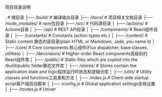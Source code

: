 
项目目录说明

.                   # 根目录
├── /build/                     # 编译输出目录
├── /docs/                      # 项目相关文档目录
├── /node_modules/              # npm包目录
├── /src/                       # 代码源目录
│   ├── /actions/               # Actions目录
│   ├── /api/                   # REST API目录
│   ├── /components/            # React组件目录
│   ├── /constants/             # Constants (action types etc.)
│   ├── /content/               # Static content 静态内容目录(plain HTML or Markdown, Jade, you name it)
│   ├── /core/                  # Core components 核心组件(Flux dispatcher, base classes, utilities)
│   ├── /decorators/            # Higher-order React components高级别的React组件库
│   ├── /public/                # Static files which are copied into the /build/public folder静态文件库
│   ├── /stores/                # Stores contain the application state and logic程序运行时状态和逻辑仓库
│   ├── /utils/                 # Utility classes and functions工具类和方法
│   ├── /index.js                 # Client-side startup script客户端启动脚本
│   ├── /config.js              # Global application settings全局设置
│   ├── /routes.js              # Univer